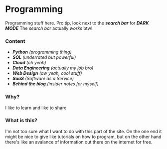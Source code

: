 # Programming

Programming stuff here. Pro tip, look next to the ***search bar*** for ***DARK MODE***
The *search bar* actually *works* btw!

### Content

- ***Python*** *(programming thing)*
- ***SQL*** *(underrated but powerful)*
- ***Cloud*** *(oh yeah)*
- ***Data Engineering*** *(actually my job bro)*
- ***Web Design*** *(aw yeah, cool stuff)*
- ***SaaS*** *(Software as a Service)*
- ***Behind the blog*** *(insider notes for myself)*

### Why?

I like to learn and like to share

### What is this?

I'm not too sure what I want to do with this part of the site.
On the one end it might be nice to give like tutorials on how to program,
but on the other hand there's like an avalance of information out there on the internet for free.
